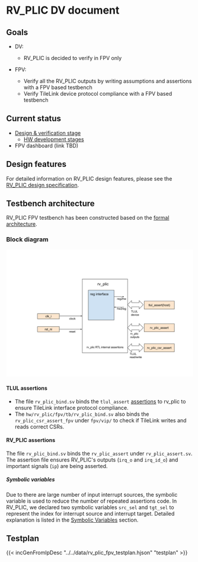 # RV_PLIC DV document

## Goals
* DV:
  * RV_PLIC is decided to verify in FPV only

* FPV:
  * Verify all the RV_PLIC outputs by writing assumptions and assertions with a
    FPV based testbench
  * Verify TileLink device protocol compliance with a FPV based testbench

## Current status
* [Design & verification stage](../../../../README.md)
  * [HW development stages](../../../../../doc/project_governance/development_stages.md)
* FPV dashboard (link TBD)

## Design features
For detailed information on RV_PLIC design features, please see the
[RV_PLIC design specification](../../README.md).

## Testbench architecture
RV_PLIC FPV testbench has been constructed based on the [formal
architecture](../../../../formal/README.md).

### Block diagram
![Block diagram](fpv.svg)

#### TLUL assertions
* The file `rv_plic_bind.sv` binds the `tlul_assert` [assertions](../../../../ip/tlul/doc/TlulProtocolChecker.md)
  to rv_plic to ensure TileLink interface protocol compliance.
* The `hw/rv_plic/fpv/tb/rv_plic_bind.sv` also binds the `rv_plic_csr_assert_fpv`
  under `fpv/vip/` to check if TileLink writes and reads correct
  CSRs.

#### RV_PLIC assertions
The file `rv_plic_bind.sv` binds the `rv_plic_assert` under `rv_plic_assert.sv`.
The assertion file ensures RV_PLIC's outputs (`irq_o` and `irq_id_o`) and important signals (`ip`) are being asserted.

##### Symbolic variables
Due to there are large number of input interrupt sources, the symbolic variable
is used to reduce the number of repeated assertions code. In RV_PLIC, we
declared two symbolic variables `src_sel` and `tgt_sel` to represent the index for
interrupt source and interrupt target.
Detailed explanation is listed in the
[Symbolic Variables](../../../../formal/README.md#symbolic-variables) section.

## Testplan
{{< incGenFromIpDesc "../../data/rv_plic_fpv_testplan.hjson" "testplan" >}}
